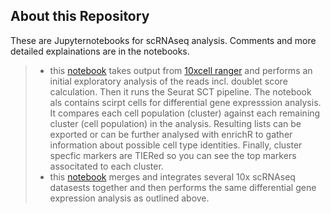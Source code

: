 ## About this Repository  
These are Jupyternotebooks for scRNAseq analysis. Comments and more detailed explainations are in the notebooks.  
>* this [notebook](scRNAseq/MF0245_CD45_sig_pos_NEW.ipynb) takes output from [10xcell ranger](https://support.10xgenomics.com/single-cell-gene-expression/software/pipelines/latest/output/overview) and performs an initial exploratory analysis of the reads incl. doublet score calculation. Then it runs the Seurat SCT pipeline. The notebook als contains scirpt cells for differential gene expresssion analysis. It compares each cell population (cluster) against each remaining cluster (cell population) in the analysis. Resulting lists can be exported or can be further analysed with enrichR to gather information about possible cell type identities. Finally, cluster specfic markers are TIERed so you can see the top markers associtated to each cluster.
>* this [notebook](scRNAseq/harmony_integration_mt30.ipynb) merges and integrates several 10x scRNAseq datasests together and then performs the same differential gene expression analysis as outlined above.  

